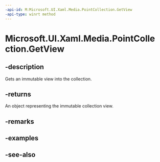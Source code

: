 ```yaml
---
-api-id: M:Microsoft.UI.Xaml.Media.PointCollection.GetView
-api-type: winrt method
---
```


<!-- Method syntax
public Windows.Foundation.Collections.IVectorView<Windows.Foundation.Point> GetView()
-->

# Microsoft.UI.Xaml.Media.PointCollection.GetView

## -description
Gets an immutable view into the collection.

## -returns
An object representing the immutable collection view.

## -remarks

## -examples

## -see-also
